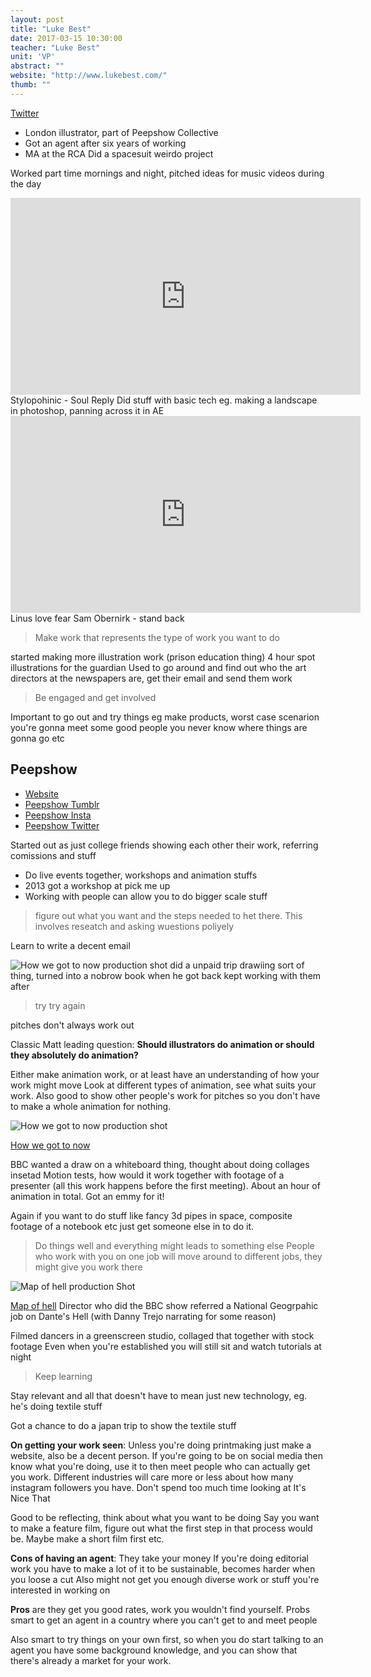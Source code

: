 ```yaml
---
layout: post
title: "Luke Best"
date: 2017-03-15 10:30:00
teacher: "Luke Best"
unit: 'VP'
abstract: ""
website: "http://www.lukebest.com/"
thumb: ""
---
```


[Twitter](https://twitter.com/lukejethrobest?lang=en)

- London illustrator, part of Peepshow Collective
- Got an agent after six years of working
- MA at the RCA
Did a spacesuit weirdo project

Worked part time mornings and night, pitched ideas for music videos during the day

<iframe width="560" height="315" src="https://www.youtube.com/embed/w6I7YY2Gw80" frameborder="0" allowfullscreen></iframe>
Stylopohinic - Soul Reply
Did stuff with basic tech eg. making a landscape in photoshop, panning across it in AE

<iframe width="560" height="315" src="https://www.youtube.com/embed/nR20KwwYGmA" frameborder="0" allowfullscreen></iframe>
Linus love fear Sam Obernirk - stand back

> Make work that represents the type of work you want to do

started making more illustration work
(prison education thing)
4 hour spot illustrations for the guardian
Used to go around and find out who the art directors at the newspapers are, get their email and send them work

> Be engaged and get involved

Important to go out and try things eg make products, worst case scenarion you're gonna meet some good people
you never know where things are gonna go etc

## Peepshow

- [Website](http://www.peepshow.org.uk/)
- [Peepshow Tumblr](http://peepshowcoll.tumblr.com/)
- [Peepshow Insta](https://www.instagram.com/peepshowcoll/)
- [Peepshow Twitter](https://twitter.com/PeepshowCOLL)

Started out as just college friends showing each other their work, referring comissions and stuff

- Do live events together, workshops and animation stuffs
- 2013 got a workshop at pick me up
- Working with people can allow you to do bigger scale stuff

> figure out what you want and the steps needed to het there. This involves reseatch and asking wuestions poliyely

Learn to write a decent email

![How we got to now production shot](/notes/assets/lukebest-2.jpg)
did a unpaid trip drawiing sort of thing, turned into a nobrow book when he got back
kept working with them after

> try try again

pitches don't always work out

Classic Matt leading question: **Should illustrators do animation or should they absolutely do animation?**

Either make animation work, or at least have an understanding of how your work might move
Look at different types of animation, see what suits your work. Also good to show other people's work for pitches so you don't have to make a whole animation for nothing. 

![How we got to now production shot](/notes/assets/lukebest-3.jpg)

[How we got to now](http://www.peepshow.org.uk/work#/how-we-got-to-now/)

BBC wanted a draw on a whiteboard thing, thought about doing collages insetad
Motion tests, how would it work together with footage of a presenter (all this work happens before the first meeting). About an hour of animation in total. Got an emmy for it!

Again if you want to do stuff like fancy 3d pipes in space, composite footage of a notebook etc just get someone else in to do it. 

> Do things well and everything might leads to something else
People who work with you on one job will move around to different jobs, they might give you work there

![Map of hell production Shot](/notes/assets/lukebest-1.jpg)

[Map of hell](http://www.peepshow.org.uk/work/#/map-of-hell/)
Director who did the BBC show referred a National Geogrpahic job on Dante's Hell (with Danny Trejo narrating for some reason)

Filmed dancers in a greenscreen studio, collaged that together with stock footage
Even when you're established you will still sit and watch tutorials at night

> Keep learning

Stay relevant and all that doesn't have to mean just new technology, eg. he's doing textile stuff

Got a chance to do a japan trip to show the textile stuff

**On getting your work seen**: Unless you're doing printmaking just make a website, also be a decent person.
If you're going to be on social media then know what you're doing, use it to then meet people who can actually get you work. Different industries will care more or less about how many instagram followers you have. Don't spend too much time looking at It's Nice That

Good to be reflecting, think about what you want to be doing
Say you want to make a feature film, figure out what the first step in that process would be. Maybe make a short film first etc.

**Cons of having an agent**: They take your money
If you're doing editorial work you have to make a lot of it to be sustainable, becomes harder when you loose a cut
Also might not get you enough diverse work or stuff you're interested in working on

**Pros** are they get you good rates, work you wouldn't find yourself. Probs smart to get an agent in a country where you can't get to and meet people

Also smart to try things on your own first, so when you do start talking to an agent you have some background knowledge, and you can show that there's already a market for your work.